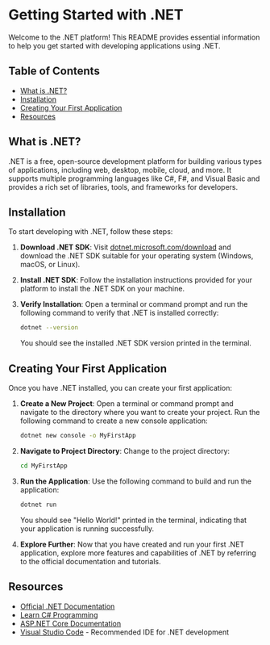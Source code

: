 Getting Started with .NET
=========================

Welcome to the .NET platform! This README provides essential information to help you get started with developing applications using .NET.

Table of Contents
-----------------

*   [What is .NET?](#what-is-net)
*   [Installation](#installation)
*   [Creating Your First Application](#creating-your-first-application)
*   [Resources](#resources)

What is .NET?
-------------

.NET is a free, open-source development platform for building various types of applications, including web, desktop, mobile, cloud, and more. It supports multiple programming languages like C#, F#, and Visual Basic and provides a rich set of libraries, tools, and frameworks for developers.

Installation
------------

To start developing with .NET, follow these steps:

1.  **Download .NET SDK**: Visit [dotnet.microsoft.com/download](https://dotnet.microsoft.com/download) and download the .NET SDK suitable for your operating system (Windows, macOS, or Linux).
    
2.  **Install .NET SDK**: Follow the installation instructions provided for your platform to install the .NET SDK on your machine.
    
3.  **Verify Installation**: Open a terminal or command prompt and run the following command to verify that .NET is installed correctly:
    
    ```bash
    dotnet --version
    ```
    
    You should see the installed .NET SDK version printed in the terminal.

Creating Your First Application
-------------------------------

Once you have .NET installed, you can create your first application:

1.  **Create a New Project**: Open a terminal or command prompt and navigate to the directory where you want to create your project. Run the following command to create a new console application:
    
    ```bash
    dotnet new console -o MyFirstApp
    ```
    
2.  **Navigate to Project Directory**: Change to the project directory:
    
    ```bash
    cd MyFirstApp
    ```
    
3.  **Run the Application**: Use the following command to build and run the application:
    
    ```bash
    dotnet run
    ```
    
    You should see "Hello World!" printed in the terminal, indicating that your application is running successfully.
    
4.  **Explore Further**: Now that you have created and run your first .NET application, explore more features and capabilities of .NET by referring to the official documentation and tutorials.

Resources
---------

*   [Official .NET Documentation](https://docs.microsoft.com/en-us/dotnet/)
*   [Learn C# Programming](https://docs.microsoft.com/en-us/learn/paths/csharp-first-steps/)
*   [ASP.NET Core Documentation](https://docs.microsoft.com/en-us/aspnet/core/?view=aspnetcore-6.0)
*   [Visual Studio Code](https://code.visualstudio.com/) - Recommended IDE for .NET development
